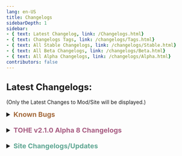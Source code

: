 ```yaml
---
lang: en-US
title: Changelogs
sidebarDepth: 1
sidebar:
- { text: Latest Changelog, link: /Changelogs.html}
- { text: Changelogs Tags, link: /changelogs/Tags.html}
- { text: All Stable Changelogs, link: /changelogs/Stable.html}
- { text: All Beta Changelogs, link: /changelogs/Beta.html}
- { text: All Alpha Changelogs, link: /changelogs/Alpha.html}
contributors: false
---
```


## <font size=5em><b>Latest Changelogs:</b></font><br>
(Only the Latest Changes to Mod/Site will be displayed.)

<font size=4em>
<details>
<summary><b><font color=#a3693b>Known Bugs</font></b></summary>

= <font color=#de6707><b>KNOWN BUG</b></font>: Servers may be unstable as the protocol requires fixing on Innersloth's side<br>
= <font color=#de6707><b>KNOWN BUG</b></font>: Doppelganger, Swift, Imitator, & Altruist are working, but are unstable<br>
</details>
<br>
<details>
<summary><b><font color=#a65a80>TOHE v2.1.0 Alpha 8 Changelogs</font></b></summary>

* By [**TommyXL**](https://github.com/Tommy-XL)<br>
\+ <font color=green><b>NEW</b></font>: Experimental Crewmate Role: Altruist (Functions fine, but not fully completed, so i don't recommend using this role yet. I mean revived players can remember all/some the player roles while they were dead)<br>
= <font color=#1376f0><b>BUG FIX</b></font>: Fixed disconnects while role assigns<br>
= <font color=#1376f0><b>BUG FIX</b></font>: Lot of fixes for AntiBlackOut<br>
= <font color=#F6BE00><b>CHANGE</b></font>: Change death reason display (from EHR)<br>
= <font color=#1376f0><b>BUG FIX</b></font>: Some fix for spawn players in start game and after meeting<br>
= <font color=#1376f0><b>BUG FIX</b></font>: Fixed bug when in exile player displayed full roles and add-ons<br>
</details>
<br>
<details>
<summary><b><font color=#5ea692>Site Changelogs/Updates</font></b></summary>

* By [**Pyro**](https://sites.google.com/view/notpyro404)<br>
= <font color=#ece218><b>NOTICE</b></font>: Updated to v2.1.0 Alpha 8<br>
\+ Have a good day!<br>
= <font color=#ece218><b>NOTICE</b></font>: If there are any other issues, or you simply have feedback, open a forum in `#website-feedback`! Thank you!<br>
= <font color=#ece218><b>NOTICE</b></font>: Soul Collector & Berserker work differently in 2.1.0 Alpha 2 (and above) than they do in 2.0.3 Stable Release.<br>
= <font color=#F6BE00><b>CHANGE</b></font>: Dev Builds are now listed as Alpha Builds, this is due to a name change that has already happened.<br>
= <font color=#F6BE00><b>CHANGE</b></font>: Canary Builds are now listed as Beta Builds, this is due to a name change coming soon in the future.<br>
= <font color=#fdf08e><b>NOTE</b></font>: Role Counts/Amounts are mostly corrected, thanks Drakos for doing the numbers! No idea what `[None] = Count: 13` still means though. Mostly Corrected because I might have gotten some counts wrong, if you know the proper counts, make a #website-feedback post.<br>

* By [**Theta**](https://github.com/ThetaHalo)<br>
\+ <font color=green><b>NEW</b></font>: Tab Favicon<br>
\+ <font color=green><b>NEW</b></font>: Factions in Roles.html clickable (This change makes it easier for users on mobile to navigate the website) and these clickable factions should still remain colored. (Fixed by Pyro)<br>
</details>
</font>
